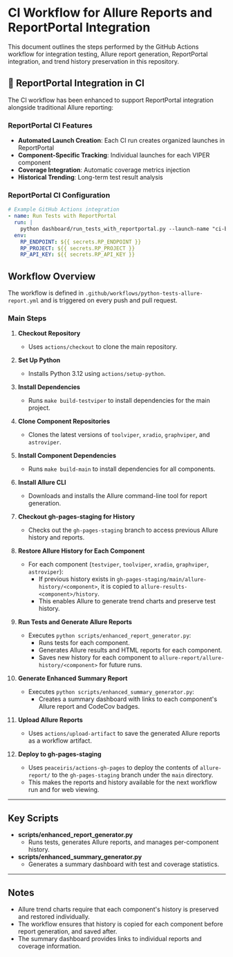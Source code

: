 # CI Workflow for Allure Reports and ReportPortal Integration

This document outlines the steps performed by the GitHub Actions workflow for integration testing, Allure report generation, ReportPortal integration, and trend history preservation in this repository.

## 🚀 ReportPortal Integration in CI

The CI workflow has been enhanced to support ReportPortal integration alongside traditional Allure reporting:

### ReportPortal CI Features
- **Automated Launch Creation**: Each CI run creates organized launches in ReportPortal
- **Component-Specific Tracking**: Individual launches for each VIPER component
- **Coverage Integration**: Automatic coverage metrics injection
- **Historical Trending**: Long-term test result analysis

### ReportPortal CI Configuration
```yaml
# Example GitHub Actions integration
- name: Run Tests with ReportPortal
  run: |
    python dashboard/run_tests_with_reportportal.py --launch-name "ci-build-${{ github.run_number }}"
  env:
    RP_ENDPOINT: ${{ secrets.RP_ENDPOINT }}
    RP_PROJECT: ${{ secrets.RP_PROJECT }}
    RP_API_KEY: ${{ secrets.RP_API_KEY }}
```

## Workflow Overview

The workflow is defined in `.github/workflows/python-tests-allure-report.yml` and is triggered on every push and pull request.

### Main Steps

1. **Checkout Repository**
   - Uses `actions/checkout` to clone the main repository.

2. **Set Up Python**
   - Installs Python 3.12 using `actions/setup-python`.

3. **Install Dependencies**
   - Runs `make build-testviper` to install dependencies for the main project.

4. **Clone Component Repositories**
   - Clones the latest versions of `toolviper`, `xradio`, `graphviper`, and `astroviper`.

5. **Install Component Dependencies**
   - Runs `make build-main` to install dependencies for all components.

6. **Install Allure CLI**
   - Downloads and installs the Allure command-line tool for report generation.

7. **Checkout gh-pages-staging for History**
   - Checks out the `gh-pages-staging` branch to access previous Allure history and reports.

8. **Restore Allure History for Each Component**
   - For each component (`testviper`, `toolviper`, `xradio`, `graphviper`, `astroviper`):
     - If previous history exists in `gh-pages-staging/main/allure-history/<component>`, it is copied to `allure-results-<component>/history`.
     - This enables Allure to generate trend charts and preserve test history.

9. **Run Tests and Generate Allure Reports**
   - Executes `python scripts/enhanced_report_generator.py`:
     - Runs tests for each component.
     - Generates Allure results and HTML reports for each component.
     - Saves new history for each component to `allure-report/allure-history/<component>` for future runs.

10. **Generate Enhanced Summary Report**
    - Executes `python scripts/enhanced_summary_generator.py`:
      - Creates a summary dashboard with links to each component's Allure report and CodeCov badges.

11. **Upload Allure Reports**
    - Uses `actions/upload-artifact` to save the generated Allure reports as a workflow artifact.

12. **Deploy to gh-pages-staging**
    - Uses `peaceiris/actions-gh-pages` to deploy the contents of `allure-report/` to the `gh-pages-staging` branch under the `main` directory.
    - This makes the reports and history available for the next workflow run and for web viewing.

---

## Key Scripts

- **scripts/enhanced_report_generator.py**
  - Runs tests, generates Allure reports, and manages per-component history.
- **scripts/enhanced_summary_generator.py**
  - Generates a summary dashboard with test and coverage statistics.

---

## Notes
- Allure trend charts require that each component's history is preserved and restored individually.
- The workflow ensures that history is copied for each component before report generation, and saved after.
- The summary dashboard provides links to individual reports and coverage information. 